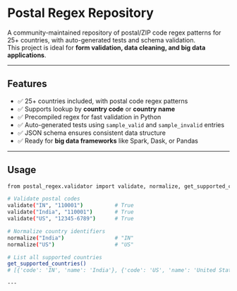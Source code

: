 # Postal Regex Repository

A community-maintained repository of postal/ZIP code regex patterns for 25+ countries, with auto-generated tests and schema validation.  
This project is ideal for **form validation, data cleaning, and big data applications**.

---

## Features

- ✅ 25+ countries included, with postal code regex patterns  
- ✅ Supports lookup by **country code** or **country name**  
- ✅ Precompiled regex for fast validation in Python  
- ✅ Auto-generated tests using `sample_valid` and `sample_invalid` entries  
- ✅ JSON schema ensures consistent data structure  
- ✅ Ready for **big data frameworks** like Spark, Dask, or Pandas  

---

## Usage

```bash
from postal_regex.validator import validate, normalize, get_supported_countries

# Validate postal codes
validate("IN", "110001")          # True
validate("India", "110001")       # True
validate("US", "12345-6789")      # True

# Normalize country identifiers
normalize("India")                # "IN"
normalize("US")                   # "US"

# List all supported countries
get_supported_countries()
# [{'code': 'IN', 'name': 'India'}, {'code': 'US', 'name': 'United States'}, ...]

---